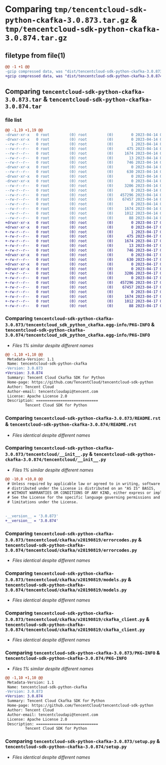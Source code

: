 # Comparing `tmp/tencentcloud-sdk-python-ckafka-3.0.873.tar.gz` & `tmp/tencentcloud-sdk-python-ckafka-3.0.874.tar.gz`

## filetype from file(1)

```diff
@@ -1 +1 @@
-gzip compressed data, was "dist/tencentcloud-sdk-python-ckafka-3.0.873.tar", last modified: Fri Apr 14 00:26:02 2023, max compression
+gzip compressed data, was "dist/tencentcloud-sdk-python-ckafka-3.0.874.tar", last modified: Mon Apr 17 00:25:01 2023, max compression
```

## Comparing `tencentcloud-sdk-python-ckafka-3.0.873.tar` & `tencentcloud-sdk-python-ckafka-3.0.874.tar`

### file list

```diff
@@ -1,19 +1,19 @@
-drwxr-xr-x   0 root         (0) root         (0)        0 2023-04-14 00:26:02.000000 tencentcloud-sdk-python-ckafka-3.0.873/
-drwxr-xr-x   0 root         (0) root         (0)        0 2023-04-14 00:26:02.000000 tencentcloud-sdk-python-ckafka-3.0.873/tencentcloud_sdk_python_ckafka.egg-info/
--rw-r--r--   0 root         (0) root         (0)        1 2023-04-14 00:26:02.000000 tencentcloud-sdk-python-ckafka-3.0.873/tencentcloud_sdk_python_ckafka.egg-info/dependency_links.txt
--rw-r--r--   0 root         (0) root         (0)      475 2023-04-14 00:26:02.000000 tencentcloud-sdk-python-ckafka-3.0.873/tencentcloud_sdk_python_ckafka.egg-info/SOURCES.txt
--rw-r--r--   0 root         (0) root         (0)     1674 2023-04-14 00:26:02.000000 tencentcloud-sdk-python-ckafka-3.0.873/tencentcloud_sdk_python_ckafka.egg-info/PKG-INFO
--rw-r--r--   0 root         (0) root         (0)       13 2023-04-14 00:26:02.000000 tencentcloud-sdk-python-ckafka-3.0.873/tencentcloud_sdk_python_ckafka.egg-info/top_level.txt
--rw-r--r--   0 root         (0) root         (0)      746 2023-04-14 00:26:02.000000 tencentcloud-sdk-python-ckafka-3.0.873/README.rst
-drwxr-xr-x   0 root         (0) root         (0)        0 2023-04-14 00:26:02.000000 tencentcloud-sdk-python-ckafka-3.0.873/tencentcloud/
--rw-r--r--   0 root         (0) root         (0)      630 2023-04-14 00:26:02.000000 tencentcloud-sdk-python-ckafka-3.0.873/tencentcloud/__init__.py
-drwxr-xr-x   0 root         (0) root         (0)        0 2023-04-14 00:26:02.000000 tencentcloud-sdk-python-ckafka-3.0.873/tencentcloud/ckafka/
-drwxr-xr-x   0 root         (0) root         (0)        0 2023-04-14 00:26:02.000000 tencentcloud-sdk-python-ckafka-3.0.873/tencentcloud/ckafka/v20190819/
--rw-r--r--   0 root         (0) root         (0)     3206 2023-04-14 00:26:02.000000 tencentcloud-sdk-python-ckafka-3.0.873/tencentcloud/ckafka/v20190819/errorcodes.py
--rw-r--r--   0 root         (0) root         (0)        0 2023-04-14 00:26:02.000000 tencentcloud-sdk-python-ckafka-3.0.873/tencentcloud/ckafka/v20190819/__init__.py
--rw-r--r--   0 root         (0) root         (0)   457296 2023-04-14 00:26:02.000000 tencentcloud-sdk-python-ckafka-3.0.873/tencentcloud/ckafka/v20190819/models.py
--rw-r--r--   0 root         (0) root         (0)    67457 2023-04-14 00:26:02.000000 tencentcloud-sdk-python-ckafka-3.0.873/tencentcloud/ckafka/v20190819/ckafka_client.py
--rw-r--r--   0 root         (0) root         (0)        0 2023-04-14 00:26:02.000000 tencentcloud-sdk-python-ckafka-3.0.873/tencentcloud/ckafka/__init__.py
--rw-r--r--   0 root         (0) root         (0)     1674 2023-04-14 00:26:02.000000 tencentcloud-sdk-python-ckafka-3.0.873/PKG-INFO
--rw-r--r--   0 root         (0) root         (0)     1012 2023-04-14 00:26:02.000000 tencentcloud-sdk-python-ckafka-3.0.873/setup.py
--rw-r--r--   0 root         (0) root         (0)       88 2023-04-14 00:26:02.000000 tencentcloud-sdk-python-ckafka-3.0.873/setup.cfg
+drwxr-xr-x   0 root         (0) root         (0)        0 2023-04-17 00:25:01.000000 tencentcloud-sdk-python-ckafka-3.0.874/
+drwxr-xr-x   0 root         (0) root         (0)        0 2023-04-17 00:25:01.000000 tencentcloud-sdk-python-ckafka-3.0.874/tencentcloud_sdk_python_ckafka.egg-info/
+-rw-r--r--   0 root         (0) root         (0)        1 2023-04-17 00:25:01.000000 tencentcloud-sdk-python-ckafka-3.0.874/tencentcloud_sdk_python_ckafka.egg-info/dependency_links.txt
+-rw-r--r--   0 root         (0) root         (0)      475 2023-04-17 00:25:01.000000 tencentcloud-sdk-python-ckafka-3.0.874/tencentcloud_sdk_python_ckafka.egg-info/SOURCES.txt
+-rw-r--r--   0 root         (0) root         (0)     1674 2023-04-17 00:25:01.000000 tencentcloud-sdk-python-ckafka-3.0.874/tencentcloud_sdk_python_ckafka.egg-info/PKG-INFO
+-rw-r--r--   0 root         (0) root         (0)       13 2023-04-17 00:25:01.000000 tencentcloud-sdk-python-ckafka-3.0.874/tencentcloud_sdk_python_ckafka.egg-info/top_level.txt
+-rw-r--r--   0 root         (0) root         (0)      746 2023-04-17 00:25:01.000000 tencentcloud-sdk-python-ckafka-3.0.874/README.rst
+drwxr-xr-x   0 root         (0) root         (0)        0 2023-04-17 00:25:01.000000 tencentcloud-sdk-python-ckafka-3.0.874/tencentcloud/
+-rw-r--r--   0 root         (0) root         (0)      630 2023-04-17 00:25:01.000000 tencentcloud-sdk-python-ckafka-3.0.874/tencentcloud/__init__.py
+drwxr-xr-x   0 root         (0) root         (0)        0 2023-04-17 00:25:01.000000 tencentcloud-sdk-python-ckafka-3.0.874/tencentcloud/ckafka/
+drwxr-xr-x   0 root         (0) root         (0)        0 2023-04-17 00:25:01.000000 tencentcloud-sdk-python-ckafka-3.0.874/tencentcloud/ckafka/v20190819/
+-rw-r--r--   0 root         (0) root         (0)     3206 2023-04-17 00:25:01.000000 tencentcloud-sdk-python-ckafka-3.0.874/tencentcloud/ckafka/v20190819/errorcodes.py
+-rw-r--r--   0 root         (0) root         (0)        0 2023-04-17 00:25:01.000000 tencentcloud-sdk-python-ckafka-3.0.874/tencentcloud/ckafka/v20190819/__init__.py
+-rw-r--r--   0 root         (0) root         (0)   457296 2023-04-17 00:25:01.000000 tencentcloud-sdk-python-ckafka-3.0.874/tencentcloud/ckafka/v20190819/models.py
+-rw-r--r--   0 root         (0) root         (0)    67457 2023-04-17 00:25:01.000000 tencentcloud-sdk-python-ckafka-3.0.874/tencentcloud/ckafka/v20190819/ckafka_client.py
+-rw-r--r--   0 root         (0) root         (0)        0 2023-04-17 00:25:01.000000 tencentcloud-sdk-python-ckafka-3.0.874/tencentcloud/ckafka/__init__.py
+-rw-r--r--   0 root         (0) root         (0)     1674 2023-04-17 00:25:01.000000 tencentcloud-sdk-python-ckafka-3.0.874/PKG-INFO
+-rw-r--r--   0 root         (0) root         (0)     1012 2023-04-17 00:25:01.000000 tencentcloud-sdk-python-ckafka-3.0.874/setup.py
+-rw-r--r--   0 root         (0) root         (0)       88 2023-04-17 00:25:01.000000 tencentcloud-sdk-python-ckafka-3.0.874/setup.cfg
```

### Comparing `tencentcloud-sdk-python-ckafka-3.0.873/tencentcloud_sdk_python_ckafka.egg-info/PKG-INFO` & `tencentcloud-sdk-python-ckafka-3.0.874/tencentcloud_sdk_python_ckafka.egg-info/PKG-INFO`

 * *Files 1% similar despite different names*

```diff
@@ -1,10 +1,10 @@
 Metadata-Version: 1.1
 Name: tencentcloud-sdk-python-ckafka
-Version: 3.0.873
+Version: 3.0.874
 Summary: Tencent Cloud Ckafka SDK for Python
 Home-page: https://github.com/TencentCloud/tencentcloud-sdk-python
 Author: Tencent Cloud
 Author-email: tencentcloudapi@tencent.com
 License: Apache License 2.0
 Description: ============================
         Tencent Cloud SDK for Python
```

### Comparing `tencentcloud-sdk-python-ckafka-3.0.873/README.rst` & `tencentcloud-sdk-python-ckafka-3.0.874/README.rst`

 * *Files identical despite different names*

### Comparing `tencentcloud-sdk-python-ckafka-3.0.873/tencentcloud/__init__.py` & `tencentcloud-sdk-python-ckafka-3.0.874/tencentcloud/__init__.py`

 * *Files 1% similar despite different names*

```diff
@@ -10,8 +10,8 @@
 # Unless required by applicable law or agreed to in writing, software
 # distributed under the License is distributed on an "AS IS" BASIS,
 # WITHOUT WARRANTIES OR CONDITIONS OF ANY KIND, either express or implied.
 # See the License for the specific language governing permissions and
 # limitations under the License.
 
 
-__version__ = '3.0.873'
+__version__ = '3.0.874'
```

### Comparing `tencentcloud-sdk-python-ckafka-3.0.873/tencentcloud/ckafka/v20190819/errorcodes.py` & `tencentcloud-sdk-python-ckafka-3.0.874/tencentcloud/ckafka/v20190819/errorcodes.py`

 * *Files identical despite different names*

### Comparing `tencentcloud-sdk-python-ckafka-3.0.873/tencentcloud/ckafka/v20190819/models.py` & `tencentcloud-sdk-python-ckafka-3.0.874/tencentcloud/ckafka/v20190819/models.py`

 * *Files identical despite different names*

### Comparing `tencentcloud-sdk-python-ckafka-3.0.873/tencentcloud/ckafka/v20190819/ckafka_client.py` & `tencentcloud-sdk-python-ckafka-3.0.874/tencentcloud/ckafka/v20190819/ckafka_client.py`

 * *Files identical despite different names*

### Comparing `tencentcloud-sdk-python-ckafka-3.0.873/PKG-INFO` & `tencentcloud-sdk-python-ckafka-3.0.874/PKG-INFO`

 * *Files 1% similar despite different names*

```diff
@@ -1,10 +1,10 @@
 Metadata-Version: 1.1
 Name: tencentcloud-sdk-python-ckafka
-Version: 3.0.873
+Version: 3.0.874
 Summary: Tencent Cloud Ckafka SDK for Python
 Home-page: https://github.com/TencentCloud/tencentcloud-sdk-python
 Author: Tencent Cloud
 Author-email: tencentcloudapi@tencent.com
 License: Apache License 2.0
 Description: ============================
         Tencent Cloud SDK for Python
```

### Comparing `tencentcloud-sdk-python-ckafka-3.0.873/setup.py` & `tencentcloud-sdk-python-ckafka-3.0.874/setup.py`

 * *Files identical despite different names*

